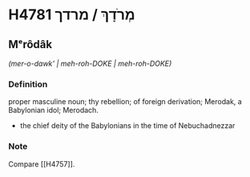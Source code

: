 # H4781 מְרֹדָךְ / מרדך

## Mᵉrôdâk

_(mer-o-dawk' | meh-roh-DOKE | meh-roh-DOKE)_

### Definition

proper masculine noun; thy rebellion; of foreign derivation; Merodak, a Babylonian idol; Merodach.

- the chief deity of the Babylonians in the time of Nebuchadnezzar


### Note

Compare [[H4757]].

